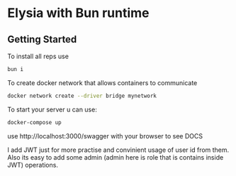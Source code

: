 # Elysia with Bun runtime

## Getting Started
To install all reps use
```bash
bun i
```
To create docker network that allows containers to communicate
```bash
docker network create --driver bridge mynetwork
```

To start your server u can use:
```bash
docker-compose up 
```


use http://localhost:3000/swagger with your browser to see DOCS


I add JWT just for more practise and convinient usage of user id from them. Also its easy to add some admin (admin here is role that is contains inside JWT) operations.
